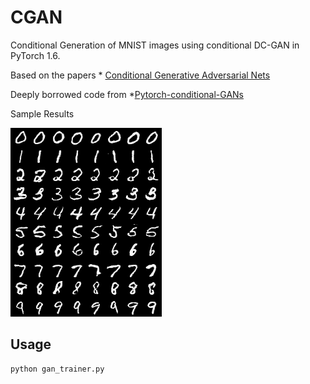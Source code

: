 # CGAN
Conditional Generation of MNIST images using conditional DC-GAN in PyTorch 1.6.

Based on the papers * [Conditional Generative Adversarial Nets](https://arxiv.org/abs/1411.1784) 

Deeply borrowed code from *[Pytorch-conditional-GANs](https://github.com/malzantot/Pytorch-conditional-GANs) 


Sample Results

![Example of sampling results](sample_image/8000_fixed.png)


## Usage

```
python gan_trainer.py
```